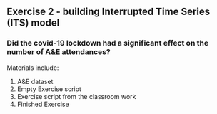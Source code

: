 ## Exercise 2 - building Interrupted Time Series (ITS) model
### Did the covid-19 lockdown had a significant effect on the number of A&E attendances?
Materials include:
1. A&E dataset
2. Empty Exercise script
3. Exercise script from the classroom work
4. Finished Exercise 

